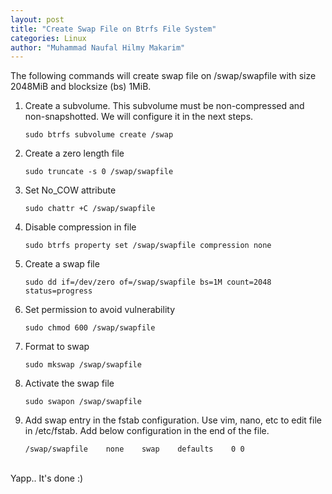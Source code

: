 ```yaml
---
layout: post
title: "Create Swap File on Btrfs File System"
categories: Linux
author: "Muhammad Naufal Hilmy Makarim"
---
```



The following commands will create swap file on /swap/swapfile with size 2048MiB and blocksize (bs) 1MiB.


1.  Create a subvolume. This subvolume must be non-compressed and non-snapshotted. We will configure it in the next steps.
    ```
    sudo btrfs subvolume create /swap
    ```

2.  Create a zero length file
    ```
    sudo truncate -s 0 /swap/swapfile
    ```

3.  Set No_COW attribute
    ```
    sudo chattr +C /swap/swapfile
    ```

4.  Disable compression in file
    ```
    sudo btrfs property set /swap/swapfile compression none
    ```

5.  Create a swap file
    ```
    sudo dd if=/dev/zero of=/swap/swapfile bs=1M count=2048 status=progress
    ```

6.  Set permission to avoid vulnerability
    ```
    sudo chmod 600 /swap/swapfile
    ```

7.  Format to swap
    ```
    sudo mkswap /swap/swapfile
    ```

8.  Activate the swap file
    ```
    sudo swapon /swap/swapfile
    ```

9.  Add swap entry in the fstab configuration. Use vim, nano, etc to edit file in /etc/fstab. Add below configuration in the end of the file.
    ```
    /swap/swapfile    none    swap    defaults    0 0
    ```


<br>
Yapp.. It's done :)
